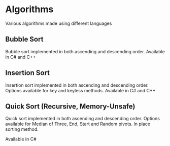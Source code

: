 # Algorithms
Various algorithms made using different languages

## Bubble Sort

Bubble sort implemented in both ascending and descending order. Available in C# and C++

## Insertion Sort

Insertion sort implemented in both ascending and descending order. Options available for key and keyless methods. Available in C# and C++

## Quick Sort (Recursive, Memory-Unsafe)

Quick sort implemented in both ascending and descending order. Options available for Median of Three, End, Start and Random pivots. In place sorting method.

Available in C#
